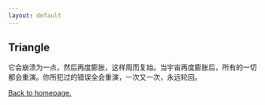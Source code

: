 ```yaml
---
layout: default
---
```


## Triangle
它会崩溃为一点，然后再度膨胀，这样周而复始。当宇宙再度膨胀后，所有的一切都会重演。你所犯过的错误全会重演，一次又一次，永远轮回。



[Back to homepage.](https://wcr369.github.io/chenrun.github.io/)